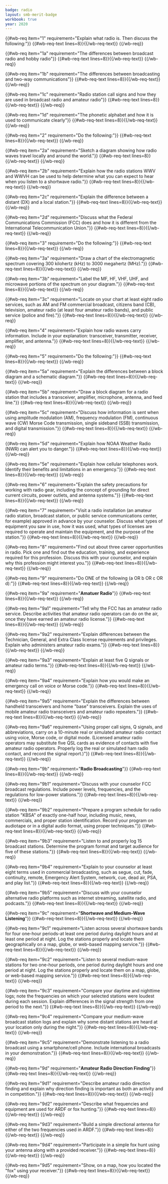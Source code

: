```yaml
---
badge: radio
layout: smb-merit-badge
workbook: true
year: 2020
---
```



{{#wb-req item="1" requirement="Explain what radio is. Then discuss the following:"}}
{{#wb-req-text lines=8}}{{/wb-req-text}}
{{/wb-req}}

{{#wb-req item="1a" requirement="The differences between broadcast radio and hobby radio"}}
{{#wb-req-text lines=8}}{{/wb-req-text}}
{{/wb-req}}

{{#wb-req item="1b" requirement="The differences between broadcasting and two-way communications"}}
{{#wb-req-text lines=8}}{{/wb-req-text}}
{{/wb-req}}

{{#wb-req item="1c" requirement="Radio station call signs and how they are used in broadcast radio and amateur radio"}}
{{#wb-req-text lines=8}}{{/wb-req-text}}
{{/wb-req}}

{{#wb-req item="1d" requirement="The phonetic alphabet and how it is used to communicate clearly"}}
{{#wb-req-text lines=8}}{{/wb-req-text}}
{{/wb-req}}

{{#wb-req item="2" requirement="Do the following:"}}
{{#wb-req-text lines=8}}{{/wb-req-text}}
{{/wb-req}}

{{#wb-req item="2a" requirement="Sketch a diagram showing how radio waves travel locally and around the world."}}
{{#wb-req-text lines=8}}{{/wb-req-text}}
{{/wb-req}}

{{#wb-req item="2b" requirement="Explain how the radio stations WWV and WWVH can be used to help determine what you can expect to hear when you listen to a shortwave radio."}}
{{#wb-req-text lines=8}}{{/wb-req-text}}
{{/wb-req}}

{{#wb-req item="2c" requirement="Explain the difference between a distant (DX) and a local station."}}
{{#wb-req-text lines=8}}{{/wb-req-text}}
{{/wb-req}}

{{#wb-req item="2d" requirement="Discuss what the Federal Communications Commission (FCC) does and how it is different from the International Telecommunication Union."}}
{{#wb-req-text lines=8}}{{/wb-req-text}}
{{/wb-req}}

{{#wb-req item="3" requirement="Do the following:"}}
{{#wb-req-text lines=8}}{{/wb-req-text}}
{{/wb-req}}

{{#wb-req item="3a" requirement="Draw a chart of the electromagnetic spectrum covering 300 kilohertz (kHz) to 3000 megahertz (MHz)."}}
{{#wb-req-text lines=8}}{{/wb-req-text}}
{{/wb-req}}

{{#wb-req item="3b" requirement="Label the MF, HF, VHF, UHF, and microwave portions of the spectrum on your diagram."}}
{{#wb-req-text lines=8}}{{/wb-req-text}}
{{/wb-req}}

{{#wb-req item="3c" requirement="Locate on your chart at least eight radio services, such as AM and FM commercial broadcast, citizens band (CB), television, amateur radio (at least four amateur radio bands), and public service (police and fire)."}}
{{#wb-req-text lines=8}}{{/wb-req-text}}
{{/wb-req}}

{{#wb-req item="4" requirement="Explain how radio waves carry information. Include in your explanation: transceiver, transmitter, receiver, amplifier, and antenna."}}
{{#wb-req-text lines=8}}{{/wb-req-text}}
{{/wb-req}}

{{#wb-req item="5" requirement="Do the following:"}}
{{#wb-req-text lines=8}}{{/wb-req-text}}
{{/wb-req}}

{{#wb-req item="5a" requirement="Explain the differences between a block diagram and a schematic diagram."}}
{{#wb-req-text lines=8}}{{/wb-req-text}}
{{/wb-req}}

{{#wb-req item="5b" requirement="Draw a block diagram for a radio station that includes a transceiver, amplifier, microphone, antenna, and feed line."}}
{{#wb-req-text lines=8}}{{/wb-req-text}}
{{/wb-req}}

{{#wb-req item="5c" requirement="Discuss how information is sent when using amplitude modulation (AM), frequency modulation (FM), continuous wave (CW) Morse Code transmission, single sideband (SSB) transmission, and digital transmission."}}
{{#wb-req-text lines=8}}{{/wb-req-text}}
{{/wb-req}}

{{#wb-req item="5d" requirement="Explain how NOAA Weather Radio (NWR) can alert you to danger."}}
{{#wb-req-text lines=8}}{{/wb-req-text}}
{{/wb-req}}

{{#wb-req item="5e" requirement="Explain how cellular telephones work. Identify their benefits and limitations in an emergency."}}
{{#wb-req-text lines=8}}{{/wb-req-text}}
{{/wb-req}}

{{#wb-req item="6" requirement="Explain the safety precautions for working with radio gear, including the concept of grounding for direct current circuits, power outlets, and antenna systems."}}
{{#wb-req-text lines=8}}{{/wb-req-text}}
{{/wb-req}}

{{#wb-req item="7" requirement="Visit a radio installation (an amateur radio station, broadcast station, or public service communications center, for example) approved in advance by your counselor. Discuss what types of equipment you saw in use, how it was used, what types of licenses are required to operate and maintain the equipment, and the purpose of the station."}}
{{#wb-req-text lines=8}}{{/wb-req-text}}
{{/wb-req}}

{{#wb-req item="8" requirement="Find out about three career opportunities in radio. Pick one and find out the education, training, and experience required for this profession. Discuss this with your counselor, and explain why this profession might interest you."}}
{{#wb-req-text lines=8}}{{/wb-req-text}}
{{/wb-req}}

{{#wb-req item="9" requirement="Do ONE of the following (a OR b OR c OR d):"}}
{{#wb-req-text lines=8}}{{/wb-req-text}}
{{/wb-req}}

{{#wb-req item="9a" requirement="**Amatuer Radio**"}}
{{#wb-req-text lines=8}}{{/wb-req-text}}
{{/wb-req}}

{{#wb-req item="9a1" requirement="Tell why the FCC has an amateur radio service. Describe activities that amateur radio operators can do on the air, once they have earned an amateur radio license."}}
{{#wb-req-text lines=8}}{{/wb-req-text}}
{{/wb-req}}

{{#wb-req item="9a2" requirement="Explain differences between the Technician, General, and Extra Class license requirements and privileges. Explain who administers amateur radio exams."}}
{{#wb-req-text lines=8}}{{/wb-req-text}}
{{/wb-req}}

{{#wb-req item="9a3" requirement="Explain at least five Q signals or amateur radio terms."}}
{{#wb-req-text lines=8}}{{/wb-req-text}}
{{/wb-req}}

{{#wb-req item="9a4" requirement="Explain how you would make an emergency call on voice or Morse code."}}
{{#wb-req-text lines=8}}{{/wb-req-text}}
{{/wb-req}}

{{#wb-req item="9a5" requirement="Explain the differences between handheld transceivers and home \"base\" transceivers. Explain the uses of mobile amateur radio transceivers and amateur radio repeaters."}}
{{#wb-req-text lines=8}}{{/wb-req-text}}
{{/wb-req}}

{{#wb-req item="9a6" requirement="Using proper call signs, Q signals, and abbreviations, carry on a 10-minute real or simulated amateur radio contact using voice, Morse code, or digital mode. (Licensed amateur radio operators may substitute five QSL cards as evidence of contacts with five amateur radio operators. Properly log the real or simulated ham radio contact, and record the signal report.)"}}
{{#wb-req-text lines=8}}{{/wb-req-text}}
{{/wb-req}}

{{#wb-req item="9b" requirement="**Radio Broadcasting**"}}
{{#wb-req-text lines=8}}{{/wb-req-text}}
{{/wb-req}}

{{#wb-req item="9b1" requirement="Discuss with your counselor FCC broadcast regulations. Include power levels, frequencies, and the regulations for low-power stations."}}
{{#wb-req-text lines=8}}{{/wb-req-text}}
{{/wb-req}}

{{#wb-req item="9b2" requirement="Prepare a program schedule for radio station \"KBSA\" of exactly one-half hour, including music, news, commercials, and proper station identification. Record your program on audiotape or in a digital audio format, using proper techniques."}}
{{#wb-req-text lines=8}}{{/wb-req-text}}
{{/wb-req}}

{{#wb-req item="9b3" requirement="Listen to and properly log 15 broadcast stations. Determine the program format and target audience for five of these stations."}}
{{#wb-req-text lines=8}}{{/wb-req-text}}
{{/wb-req}}

{{#wb-req item="9b4" requirement="Explain to your counselor at least eight terms used in commercial broadcasting, such as segue, cut, fade, continuity, remote, Emergency Alert System, network, cue, dead air, PSA, and play list."}}
{{#wb-req-text lines=8}}{{/wb-req-text}}
{{/wb-req}}

{{#wb-req item="9b5" requirement="Discuss with your counselor alternative radio platforms such as internet streaming, satellite radio, and podcasts."}}
{{#wb-req-text lines=8}}{{/wb-req-text}}
{{/wb-req}}

{{#wb-req item="9c" requirement="**Shortwave and Medium-Wave Listening**"}}
{{#wb-req-text lines=8}}{{/wb-req-text}}
{{/wb-req}}

{{#wb-req item="9c1" requirement="Listen across several shortwave bands for four one-hour periods-at least one period during daylight hours and at least one period at night. Log the stations properly and locate them geographically on a map, globe, or web-based mapping service."}}
{{#wb-req-text lines=8}}{{/wb-req-text}}
{{/wb-req}}

{{#wb-req item="9c2" requirement="Listen to several medium-wave stations for two one-hour periods, one period during daylight hours and one period at night. Log the stations properly and locate them on a map, globe, or web-based mapping service."}}
{{#wb-req-text lines=8}}{{/wb-req-text}}
{{/wb-req}}

{{#wb-req item="9c3" requirement="Compare your daytime and nighttime logs; note the frequencies on which your selected stations were loudest during each session. Explain differences in the signal strength from one period to the next."}}
{{#wb-req-text lines=8}}{{/wb-req-text}}
{{/wb-req}}

{{#wb-req item="9c4" requirement="Compare your medium-wave broadcast station logs and explain why some distant stations are heard at your location only during the night."}}
{{#wb-req-text lines=8}}{{/wb-req-text}}
{{/wb-req}}

{{#wb-req item="9c5" requirement="Demonstrate listening to a radio broadcast using a smartphone/cell phone. Include international broadcasts in your demonstration."}}
{{#wb-req-text lines=8}}{{/wb-req-text}}
{{/wb-req}}

{{#wb-req item="9d" requirement="**Amateur Radio Direction Finding**"}}
{{#wb-req-text lines=8}}{{/wb-req-text}}
{{/wb-req}}

{{#wb-req item="9d1" requirement="Describe amateur radio direction finding and explain why direction finding is important as both an activity and in competition."}}
{{#wb-req-text lines=8}}{{/wb-req-text}}
{{/wb-req}}

{{#wb-req item="9d2" requirement="Describe what frequencies and equipment are used for ARDF or fox hunting."}}
{{#wb-req-text lines=8}}{{/wb-req-text}}
{{/wb-req}}

{{#wb-req item="9d3" requirement="Build a simple directional antenna for either of the two frequencies used in ARDF."}}
{{#wb-req-text lines=8}}{{/wb-req-text}}
{{/wb-req}}

{{#wb-req item="9d4" requirement="Participate in a simple fox hunt using your antenna along with a provided receiver."}}
{{#wb-req-text lines=8}}{{/wb-req-text}}
{{/wb-req}}

{{#wb-req item="9d5" requirement="Show, on a map, how you located the \"fox\" using your receiver."}}
{{#wb-req-text lines=8}}{{/wb-req-text}}
{{/wb-req}}
